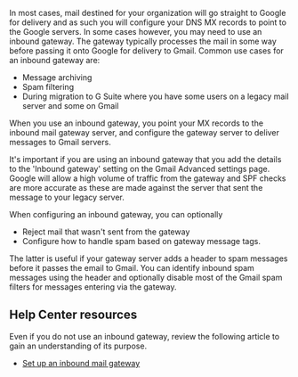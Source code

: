 In most cases, mail destined for your organization will go straight to Google for delivery and as such you will configure your DNS MX records to point to the Google servers. In some cases however, you may need to use an inbound gateway. The gateway typically processes the mail in some way before passing it onto Google for delivery to Gmail. Common use cases for an inbound gateway are:

-   Message archiving
-   Spam filtering
-   During migration to G Suite where you have some users on a legacy mail server and some on Gmail

When you use an inbound gateway, you point your MX records to the inbound mail gateway server, and configure the gateway server to deliver messages to Gmail servers.

It's important if you are using an inbound gateway that you add the details to the 'Inbound gateway' setting on the Gmail Advanced settings page. Google will allow a high volume of traffic from the gateway and SPF checks are more accurate as these are made against the server that sent the message to your legacy server.

When configuring an inbound gateway, you can optionally

-   Reject mail that wasn't sent from the gateway
-   Configure how to handle spam based on gateway message tags.

The latter is useful if your gateway server adds a header to spam messages before it passes the email to Gmail. You can identify inbound spam messages using the header and optionally disable most of the Gmail spam filters for messages entering via the gateway.

## Help Center resources

Even if you do not use an inbound gateway, review the following article to gain an understanding of its purpose.

-   [Set up an inbound mail gateway](https://support.google.com/a/answer/60730 "Set up an inbound mail gateway")
